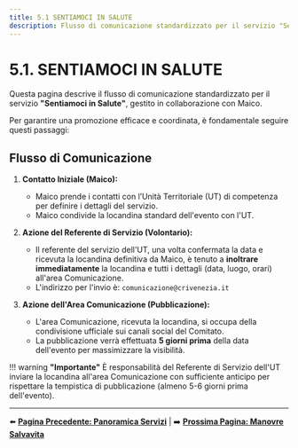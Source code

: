 ```yaml
---
title: 5.1 SENTIAMOCI IN SALUTE
description: Flusso di comunicazione standardizzato per il servizio "Sentiamoci in Salute" in collaborazione con Maico.
---
```


# 5.1. SENTIAMOCI IN SALUTE

Questa pagina descrive il flusso di comunicazione standardizzato per il servizio **"Sentiamoci in Salute"**, gestito in collaborazione con Maico.

Per garantire una promozione efficace e coordinata, è fondamentale seguire questi passaggi:

## Flusso di Comunicazione

1.  **Contatto Iniziale (Maico):**
    * Maico prende i contatti con l’Unità Territoriale (UT) di competenza per definire i dettagli del servizio.
    * Maico condivide la locandina standard dell'evento con l'UT.

2.  **Azione del Referente di Servizio (Volontario):**
    * Il referente del servizio dell'UT, una volta confermata la data e ricevuta la locandina definitiva da Maico, è tenuto a **inoltrare immediatamente** la locandina e tutti i dettagli (data, luogo, orari) all'area Comunicazione.
    * L'indirizzo per l'invio è: `comunicazione@crivenezia.it`

3.  **Azione dell'Area Comunicazione (Pubblicazione):**
    * L'area Comunicazione, ricevuta la locandina, si occupa della condivisione ufficiale sui canali social del Comitato.
    * La pubblicazione verrà effettuata **5 giorni prima** della data dell'evento per massimizzare la visibilità.

!!! warning **"Importante"**
    È responsabilità del Referente di Servizio dell'UT inviare la locandina all'area Comunicazione con sufficiente anticipo per rispettare la tempistica di pubblicazione (almeno 5-6 giorni prima dell'evento).

---

⬅️ **[Pagina Precedente: Panoramica Servizi](../)** | ➡️ **[Prossima Pagina: Manovre Salvavita](manovre_salvavita.md)**